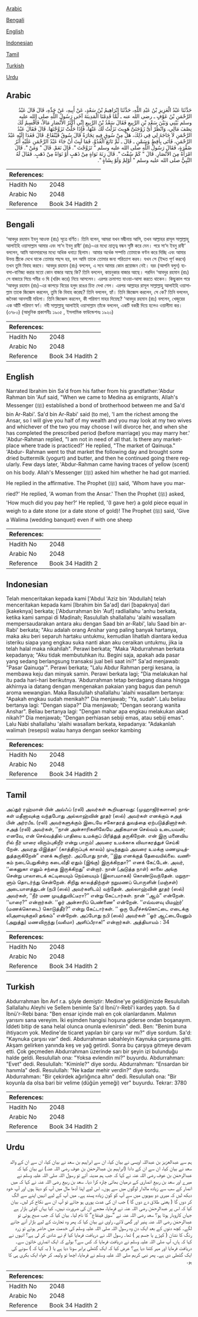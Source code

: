 [Arabic](#arabic)

[Bengali](#bengali)

[English](#english)

[Indonesian](#indonesian)

[Tamil](#tamil)

[Turkish](#turkish)

[Urdu](#urdu)

## Arabic


<div dir="rtl" lang="ar" style={{fontSize:'larger',backgroundColor:'#f8f9fa',padding:20}}>
حَدَّثَنَا عَبْدُ الْعَزِيزِ بْنُ عَبْدِ اللَّهِ، حَدَّثَنَا إِبْرَاهِيمُ بْنُ سَعْدٍ، عَنْ أَبِيهِ، عَنْ جَدِّهِ، قَالَ قَالَ عَبْدُ الرَّحْمَنِ بْنُ عَوْفٍ ـ رضى الله عنه ـ لَمَّا قَدِمْنَا الْمَدِينَةَ آخَى رَسُولُ اللَّهِ صلى الله عليه وسلم بَيْنِي وَبَيْنَ سَعْدِ بْنِ الرَّبِيعِ فَقَالَ سَعْدُ بْنُ الرَّبِيعِ إِنِّي أَكْثَرُ الأَنْصَارِ مَالاً، فَأَقْسِمُ لَكَ نِصْفَ مَالِي، وَانْظُرْ أَىَّ زَوْجَتَىَّ هَوِيتَ نَزَلْتُ لَكَ عَنْهَا، فَإِذَا حَلَّتْ تَزَوَّجْتَهَا‏.‏ قَالَ فَقَالَ عَبْدُ الرَّحْمَنِ لاَ حَاجَةَ لِي فِي ذَلِكَ، هَلْ مِنْ سُوقٍ فِيهِ تِجَارَةٌ قَالَ سُوقُ قَيْنُقَاعَ‏.‏ قَالَ فَغَدَا إِلَيْهِ عَبْدُ الرَّحْمَنِ، فَأَتَى بِأَقِطٍ وَسَمْنٍ ـ قَالَ ـ ثُمَّ تَابَعَ الْغُدُوَّ، فَمَا لَبِثَ أَنْ جَاءَ عَبْدُ الرَّحْمَنِ عَلَيْهِ أَثَرُ صُفْرَةٍ، فَقَالَ رَسُولُ اللَّهِ صلى الله عليه وسلم ‏"‏ تَزَوَّجْتَ ‏"‏‏.‏ قَالَ نَعَمْ‏.‏ قَالَ ‏"‏ وَمَنْ ‏"‏‏.‏ قَالَ امْرَأَةً مِنَ الأَنْصَارِ‏.‏ قَالَ ‏"‏ كَمْ سُقْتَ ‏"‏‏.‏ قَالَ زِنَةَ نَوَاةٍ مِنْ ذَهَبٍ أَوْ نَوَاةً مِنْ ذَهَبٍ‏.‏ فَقَالَ لَهُ النَّبِيُّ صلى الله عليه وسلم ‏"‏ أَوْلِمْ وَلَوْ بِشَاةٍ ‏"‏‏.‏
</div>
<div style={{backgroundColor:'#f8f9fa',padding:20, marginBottom: 10}}><table> <thead> <tr> <th>References:</th> <th></th> </tr> </thead> <tbody><tr><td>Hadith No</td><td>2048</td></tr><tr><td>Arabic No</td><td>2048</td></tr><tr><td>Reference</td><td>Book 34 Hadith 2</td></tr></tbody></table></div>

## Bengali


<div dir="ltr" lang="bn" style={{fontSize:'larger',backgroundColor:'#f8f9fa',padding:20}}>
‘আবদুর রহমান ইবনু আওফ (রাঃ) সূত্রে বর্ণিত। তিনি বলেন, আমরা যখন মদ্বীনায় আসি, তখন আল্লাহর রাসূল সাল্লাল্লাহু আলাইহি ওয়াসাল্লাম আমার এবং সা‘দ ইবনু রাবী‘ (রাঃ)-এর মধ্যে ভ্রাতৃত্ব বন্ধন সৃষ্টি করে দেন। পরে সা‘দ ইবনু রাবী‘ বললেন, আমি আনসারদের মধ্যে অধিক ধনাঢ্য ছিলাম। আমার অর্ধেক সম্পত্তি তোমাকে বণ্টন করে দিচ্ছি এবং আমার উভয় স্ত্রীকে দেখে যাকে তোমার পছন্দ হয়, বল আমি তাকে তোমার জন্য পরিত্যাগ করব। যখন সে (ইদ্দত পূর্ণ করবে) তখন তুমি বিবাহ করবে। আবদুর রহমান (রাঃ) বললেন, এ সবে আমার কোন প্রয়োজন নেই। বরং (আপনি বলুন) ব্যবসা-বাণিজ্য করার মতো কোন বাজার আছে কি? তিনি বললেন, কায়নুকার বাজার আছে। পরদিন ‘আবদুর রহমান (রাঃ) সে বাজারে গিয়ে পনীর ও ঘি (খরিদ করে) নিয়ে আসলেন। এরপর ক্রমাগত যাওয়া-আসা করতে থাকেন। কিছুকাল পরে ‘আবদুর রহমান (রাঃ)-এর কাপড়ে বিয়ের হলুদ রঙের চিহ্ন দেখা গেল। এরপর আল্লাহর রাসূল সাল্লাল্লাহু আলাইহি ওয়াসাল্লাম তাকে জিজ্ঞেস করলেন, তুমি কি বিবাহ করেছ? তিনি বললেন, হ্যাঁ। তিনি জিজ্ঞেস করলেন, সে কে? তিনি বললেন, জনৈকা আনসারী মহিলা। তিনি জিজ্ঞেস করলেন, কী পরিমাণ মাহর দিয়েছ? ‘আবদুর রহমান (রাঃ) বললেন, খেজুরের এক আঁটি পরিমাণ স্বর্ণ। নবী সাল্লাল্লাহু আলাইহি ওয়াসাল্লাম তাঁকে বললেন, একটি বকরী দিয়ে হলেও ওয়ালীমা কর। (৩৭৮০) (আধুনিক প্রকাশনীঃ ১৯০৫ , ইসলামিক ফাউন্ডেশনঃ ১৯২০)
</div>
<div style={{backgroundColor:'#f8f9fa',padding:20, marginBottom: 10}}><table> <thead> <tr> <th>References:</th> <th></th> </tr> </thead> <tbody><tr><td>Hadith No</td><td>2048</td></tr><tr><td>Arabic No</td><td>2048</td></tr><tr><td>Reference</td><td>Book 34 Hadith 2</td></tr></tbody></table></div>

## English


<div dir="ltr" lang="en" style={{fontSize:'larger',backgroundColor:'#f8f9fa',padding:20}}>
Narrated Ibrahim bin Sa'd from his father from his grandfather:'Abdur Rahman bin 'Auf said, "When we came to Medina as emigrants, Allah's Messenger (ﷺ) established a bond of brotherhood between me and Sa'd bin Ar-Rabi'. Sa'd bin Ar-Rabi' said (to me), 'I am the richest among the Ansar, so I will give you half of my wealth and you may look at my two wives and whichever of the two you may choose I will divorce her, and when she has completed the prescribed period (before marriage) you may marry her.' 'Abdur-Rahman replied, "I am not in need of all that. Is there any marketplace where trade is practiced?' He replied, "The market of Qainuqa." 'Abdur- Rahman went to that market the following day and brought some dried buttermilk (yogurt) and butter, and then he continued going there regularly. Few days later, 'Abdur-Rahman came having traces of yellow (scent) on his body. Allah's Messenger (ﷺ) asked him whether he had got married. He replied in the affirmative. The Prophet (ﷺ) said, 'Whom have you married?' He replied, 'A woman from the Ansar.' Then the Prophet (ﷺ) asked, 'How much did you pay her?' He replied, '(I gave her) a gold piece equal in weigh to a date stone (or a date stone of gold)! The Prophet (ﷺ) said, 'Give a Walima (wedding banquet) even if with one sheep
</div>
<div style={{backgroundColor:'#f8f9fa',padding:20, marginBottom: 10}}><table> <thead> <tr> <th>References:</th> <th></th> </tr> </thead> <tbody><tr><td>Hadith No</td><td>2048</td></tr><tr><td>Arabic No</td><td>2048</td></tr><tr><td>Reference</td><td>Book 34 Hadith 2</td></tr></tbody></table></div>

## Indonesian


<div dir="ltr" lang="id" style={{fontSize:'larger',backgroundColor:'#f8f9fa',padding:20}}>
Telah menceritakan kepada kami ['Abdul 'Aziz bin 'Abdullah] telah menceritakan kepada kami [Ibrahim bin Sa'ad] dari [bapaknya] dari [kakeknya] berkata; ['Abdurrahman bin 'Auf] radliallahu 'anhu berkata, ketika kami sampai di Madinah; Rasulullah shallallahu 'alaihi wasallam mempersaudarakan antara aku dengan Saad bin ar-Rabi', lalu Saad bin ar-Rabi' berkata; "Aku adalah orang Anshar yang paling banyak hartanya, maka aku beri separuh hartaku untukmu, kemudian lihatlah diantara kedua isteriku siapa yang engkau suka nanti akan aku ceraikan untukmu, jika ia telah halal maka nikahilah". Perawi berkata; "Maka 'Abdurrahman berkata kepadanya; "Aku tidak membutuhkan itu. Begini saja, apakah ada pasar yang sedang berlangsung transaksi jual beli saat ini?" Sa'ad menjawab: "Pasar Qainuqa'". Perawi berkata; "Lalu Abdur Rahman pergi kesana, ia membawa keju dan minyak samin. Perawi berkata lagi; "Dia melakukan hal itu pada hari-hari berikutnya. 'Abdurrahman tetap berdagang disana hingga akhirnya ia datang dengan mengenakan pakaian yang bagus dan penuh aroma wewangian. Maka Rasulullah shallallahu 'alaihi wasallam bertanya: "Apakah engkau sudah menikah?" Dia menjawab; "Ya, sudah". Lalu beliau bertanya lagi: "Dengan siapa?" Dia menjawab; "Dengan seorang wanita Anshar". Beliau bertanya lagi: "Dengan mahar apa engkau melakukan akad nikah?" Dia menjawab; "Dengan perhiasan sebiji emas, atau sebiji emas". Lalu Nabi shallallahu 'alaihi wasallam berkata, kepadanya: "Adakanlah walimah (resepsi) walau hanya dengan seekor kambing
</div>
<div style={{backgroundColor:'#f8f9fa',padding:20, marginBottom: 10}}><table> <thead> <tr> <th>References:</th> <th></th> </tr> </thead> <tbody><tr><td>Hadith No</td><td>2048</td></tr><tr><td>Arabic No</td><td>2048</td></tr><tr><td>Reference</td><td>Book 34 Hadith 2</td></tr></tbody></table></div>

## Tamil


<div dir="ltr" lang="ta" style={{fontSize:'larger',backgroundColor:'#f8f9fa',padding:20}}>
அப்துர் ரஹ்மான் பின் அவ்ஃப் (ரலி) அவர்கள் கூறியதாவது: (முஹாஜிர்களான) நாங்கள் மதீனாவுக்கு வந்தபோது அல்லாஹ்வின் தூதர் (ஸல்) அவர்கள் எனக்கும் சஅத் பின் அர்ரபீஉ (ரலி) அவர்களுக்கும் இடையே சகோதரத் துவத்தை ஏற்படுத்தினார்கள். சஅத் (ரலி) அவர்கள், ‘‘நான் அன்சாரிகளிலேயே அதிகமான செல்வம் உடையவன்; எனவே, என் செல்வத்தில் பாதியை உமக்குப் பிரித்துத் தருகிறேன். என் இரு மனைவிய ரில் நீர் யாரை விரும்புகிறீர் என்று பாரும்! அவரை உமக்காக விவாகரத்துச் செய்கி றேன். அவரது யிஇத்தா’ (காத்திருப்புக் காலம்) முடிந்ததும் அவரை உமக்கு மணமுடித்துத்தருகிறேன்” எனக் கூறினார். அப்போது நான், ‘‘இது எனக்குத் தேவையில்லை. வணிகம் நடைபெறுகின்ற கடைவீதி ஏதும் (இங்கு) இருக்கிறதா?” எனக் கேட்டேன். அவர், ‘‘கைனுகா எனும் சந்தை இருக்கிறது” என்றார். நான் (அடுத்த நாள்) காலை அங்கு சென்று பாலாடைக் கட்டியையும் நெய்யையும் (இலாபமாகக்) கொண்டுவந்தேன். மறுநாளும் தொடர்ந்து சென்றேன். சிறிது காலத்திற்குள் நறுமணப் பொருளின் (மஞ்சள்) அடையாளத்துடன் (நபி (ஸல்) அவர்களிடம்) வந்தேன். அல்லாஹ்வின் தூதர் (ஸல்) அவர்கள், ‘‘நீர் மண முடித்துவிட்டீரா?” என்று கேட்டார்கள். நான் ‘‘ஆம்” என்றேன். ‘‘யாரை?” என்றார்கள். ‘‘ஓர் அன்சாரிப் பெண்ணை” என்றேன். ‘‘எவ்வளவு யிமஹ்ர்’ (மணக்கொடை) கொடுத்தீர்?” என்று கேட்டார்கள். ‘‘ ஒரு பேரீச்சங்கொட்டை எடைக்கு லிஅளவுக்குலி தங்கம்” என்றேன். அப்போது நபி (ஸல்) அவர்கள் ‘‘ஓர் ஆட்டையேனும் (அறுத்து) மணவிருந்து (வலீமா) அளிப்பீராக!” என்றார்கள். அத்தியாயம் : 34
</div>
<div style={{backgroundColor:'#f8f9fa',padding:20, marginBottom: 10}}><table> <thead> <tr> <th>References:</th> <th></th> </tr> </thead> <tbody><tr><td>Hadith No</td><td>2048</td></tr><tr><td>Arabic No</td><td>2048</td></tr><tr><td>Reference</td><td>Book 34 Hadith 2</td></tr></tbody></table></div>

## Turkish


<div dir="ltr" lang="tr" style={{fontSize:'larger',backgroundColor:'#f8f9fa',padding:20}}>
Abdurrahman İbn Avf r.a. şöyle demiştir: Medine'ye geldiğimizde Resulullah Sallallahu Aleyhi ve Sellem benimle Sa'd İbnü'r-Rebî'i kardeş yaptı. 5a d İbnü'r-Rebi bana: "Ben ensar içinde malı en çok olanlardanım. Malımın yarısını sana vereyim. İki eşimden hangisi hoşuna giderse ondan boşanayım. İddeti bitip de sana helal olunca onunla evlenirsin" dedi. Ben: "Benim buna ihtiyacım yok. Medine'de ticaret yapılan bir çarşı var mı?" diye sordum. Sa'd: "Kaynuka çarşısı var" dedi. Abdurrahman sabahleyin Kaynuka çarşısına gitti. Akşam gelirken yanında keş ve yağ getirdi. Sonra bu çarşıya gitmeye devam etti. Çok geçmeden Abdurrahman üzerinde sarı bir şeyin izi bulunduğu halde geldi. Resulullah ona: "Yoksa evlendin mi?" buyurdu. Abdurrahman: "Evet" dedi. Resulullah: "Kiminle?" diye sordu. Abdurrahman: "Ensardan bir hanımla" dedi. Resulullah: "Ne kadar mehir verdin?" diye sordu. Abdurrahman: "Bir çekirdek ağırlığınca altın" dedi. Resulullah ona: "Bir koyunla da olsa bari bir velime (düğün yemeği) ver" buyurdu. Tekrar: 3780
</div>
<div style={{backgroundColor:'#f8f9fa',padding:20, marginBottom: 10}}><table> <thead> <tr> <th>References:</th> <th></th> </tr> </thead> <tbody><tr><td>Hadith No</td><td>2048</td></tr><tr><td>Arabic No</td><td>2048</td></tr><tr><td>Reference</td><td>Book 34 Hadith 2</td></tr></tbody></table></div>

## Urdu


<div dir="rtl" lang="ur" style={{fontSize:'larger',backgroundColor:'#f8f9fa',padding:20}}>
ہم سے عبدالعزیز بن عبداللہ اویسی نے بیان کیا، ان سے ابراہیم بن سعد نے بیان کیا، ان سے ان کے والد سعد نے بیان کیا، ان سے ان کے دادا (ابراہیم بن عبدالرحمٰن بن عوف رضی اللہ عنہ) نے بیان کیا کہ عبدالرحمٰن بن عوف رضی اللہ عنہ نے کہا کہ جب ہم مدینہ آئے تو رسول اللہ صلی اللہ علیہ وسلم نے میرے اور سعد بن ربیع انصاری کے درمیان بھائی چارہ کرا دیا۔ سعد بن ربیع رضی اللہ عنہ نے کہا کہ میں انصار کے سب سے زیادہ مالدار لوگوں میں سے ہوں۔ اس لیے اپنا آدھا مال میں آپ کو دیتا ہوں اور آپ خود دیکھ لیں کہ میری دو بیویوں میں سے آپ کو کون زیادہ پسند ہے۔ میں آپ کے لیے انہیں اپنے سے الگ کر دوں گا ( یعنی طلاق دے دوں گا ) جب ان کی عدت پوری ہو جائے تو آپ ان سے نکاح کر لیں۔ بیان کیا کہ اس پر عبدالرحمٰن رضی اللہ عنہ نے فرمایا، مجھے ان کی ضرورت نہیں۔ کیا یہاں کوئی بازار ہے جہاں کاروبار ہوتا ہو؟ سعد رضی اللہ عنہ نے ”سوق قینقاع“ کا نام لیا۔ بیان کیا کہ جب صبح ہوئی تو عبدالرحمٰن رضی اللہ عنہ پنیر اور گھی لائے۔ راوی نے بیان کیا کہ پھر وہ تجارت کے لیے بازار آنے جانے لگے۔ کچھ دنوں کے بعد ایک دن وہ رسول اللہ صلی اللہ علیہ وسلم کی خدمت میں حاضر ہوئے تو زرد رنگ کا نشان ( کپڑے یا جسم پر ) تھا۔ رسول اللہ نے دریافت فرمایا کیا تم نے شادی کر لی ہے؟ انہوں نے کہا کہ ہاں، آپ صلی اللہ علیہ وسلم نے دریافت فرمایا کہ کس سے؟ بولے کہ ایک انصاری خاتون سے۔ دریافت فرمایا اور مہر کتنا دیا ہے؟ عرض کیا کہ ایک گٹھلی برابر سونا دیا ہے یا ( یہ کہا کہ ) سونے کی ایک گٹھلی دی ہے۔ پھر نبی کریم صلی اللہ علیہ وسلم نے فرمایا، اچھا تو ولیمہ کر خواہ ایک بکری ہی کا ہو۔
</div>
<div style={{backgroundColor:'#f8f9fa',padding:20, marginBottom: 10}}><table> <thead> <tr> <th>References:</th> <th></th> </tr> </thead> <tbody><tr><td>Hadith No</td><td>2048</td></tr><tr><td>Arabic No</td><td>2048</td></tr><tr><td>Reference</td><td>Book 34 Hadith 2</td></tr></tbody></table></div>